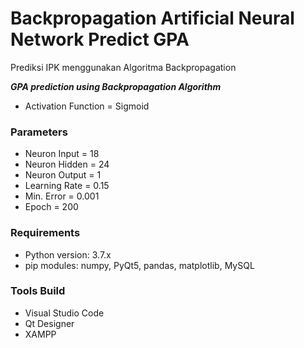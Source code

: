 # Backpropagation Artificial Neural Network Predict GPA
Prediksi IPK menggunakan Algoritma Backpropagation

***GPA prediction using Backpropagation Algorithm***
* Activation Function = Sigmoid
### Parameters
* Neuron Input  = 18
* Neuron Hidden = 24
* Neuron Output = 1
* Learning Rate = 0.15
* Min. Error    = 0.001
* Epoch         = 200
### Requirements
* Python version: 3.7.x
* pip modules: numpy, PyQt5, pandas, matplotlib, MySQL
### Tools Build
* Visual Studio Code
* Qt Designer
* XAMPP
